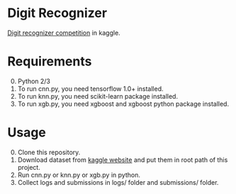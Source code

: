 # Digit Recognizer
<a href="https://www.kaggle.com/c/digit-recognizer">Digit recognizer competition</a> in kaggle.

# Requirements
0. Python 2/3
1. To run cnn.py, you need tensorflow 1.0+ installed.
2. To run knn.py, you need scikit-learn package installed.
3. To run xgb.py, you need xgboost and xgboost python package installed.

# Usage
0. Clone this repository.
1. Download dataset from <a href="https://www.kaggle.com/c/digit-recognizer/data">kaggle website</a> and put them in root path of this project.
2. Run cnn.py or knn.py or xgb.py in python.
3. Collect logs and submissions in logs/ folder and submissions/ folder.
